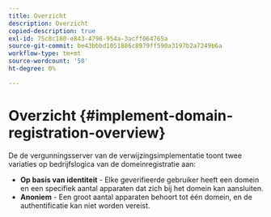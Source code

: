 ```yaml
---
title: Overzicht
description: Overzicht
copied-description: true
exl-id: 75c8c180-e843-4796-954a-3acff064765a
source-git-commit: be43bbbd1051886c8979ff590a3197b2a7249b6a
workflow-type: tm+mt
source-wordcount: '50'
ht-degree: 0%

---
```


# Overzicht {#implement-domain-registration-overview}

De de vergunningsserver van de verwijzingsimplementatie toont twee variaties op bedrijfslogica van de domeinregistratie aan:

* **Op basis van identiteit** - Elke geverifieerde gebruiker heeft een domein en een specifiek aantal apparaten dat zich bij het domein kan aansluiten.
* **Anoniem** - Een groot aantal apparaten behoort tot één domein, en de authentificatie kan niet worden vereist.
